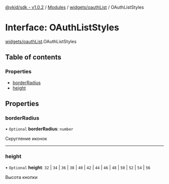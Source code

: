 [@vkid/sdk - v1.0.2](../README.md) / [Modules](../modules.md) / [widgets/oauthList](../modules/widgets_oauthList.md) / OAuthListStyles

# Interface: OAuthListStyles

[widgets/oauthList](../modules/widgets_oauthList.md).OAuthListStyles

## Table of contents

### Properties

- [borderRadius](widgets_oauthList.OAuthListStyles.md#borderradius)
- [height](widgets_oauthList.OAuthListStyles.md#height)

## Properties

### borderRadius

• `Optional` **borderRadius**: `number`

Скругление иконок

___

### height

• `Optional` **height**: ``32`` \| ``34`` \| ``36`` \| ``38`` \| ``40`` \| ``42`` \| ``44`` \| ``46`` \| ``48`` \| ``50`` \| ``52`` \| ``54`` \| ``56``

Высота кнопки
